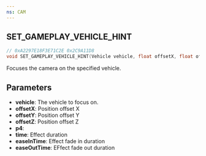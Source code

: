 ```yaml
---
ns: CAM
---
```

## SET_GAMEPLAY_VEHICLE_HINT

```c
// 0xA2297E18F3E71C2E 0x2C9A11D8
void SET_GAMEPLAY_VEHICLE_HINT(Vehicle vehicle, float offsetX, float offsetY, float offsetZ, BOOL p4, int time, int easeInTime, int easeOutTime);
```
Focuses the camera on the specified vehicle.

## Parameters
* **vehicle**: The vehicle to focus on. 
* **offsetX**: Position offset X
* **offsetY**: Position offset Y
* **offsetZ**: Position offset Z
* **p4**: 
* **time**: Effect duration
* **easeInTime**: Effect fade in duration
* **easeOutTime**: EFfect fade out duration

